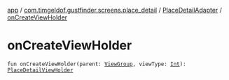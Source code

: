 [app](../../index.md) / [com.timgeldof.gustfinder.screens.place_detail](../index.md) / [PlaceDetailAdapter](index.md) / [onCreateViewHolder](./on-create-view-holder.md)

# onCreateViewHolder

`fun onCreateViewHolder(parent: `[`ViewGroup`](https://developer.android.com/reference/android/view/ViewGroup.html)`, viewType: `[`Int`](https://kotlinlang.org/api/latest/jvm/stdlib/kotlin/-int/index.html)`): `[`PlaceDetailViewHolder`](../-place-detail-view-holder/index.md)